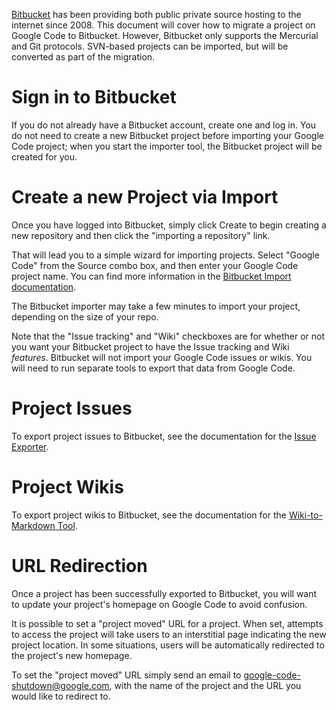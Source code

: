 [Bitbucket](https://bitbucket.org) has been providing both public private source hosting to the internet since 2008. This document will cover how to migrate a project on Google Code to Bitbucket. However, Bitbucket only supports the Mercurial and Git protocols. SVN-based projects can be imported, but will be converted as part of the migration.

# Sign in to Bitbucket #
If you do not already have a Bitbucket account, create one and log in. You do not need to create a new Bitbucket project before importing your Google Code project; when you start the importer tool, the Bitbucket project will be created for you.

# Create a new Project via Import #
Once you have logged into Bitbucket, simply click Create to begin creating a new repository and then click the "importing a repository" link.

That will lead you to a simple wizard for importing projects. Select "Google Code" from the Source combo box, and then enter your Google Code project name. You can find more information in the [Bitbucket Import documentation](https://confluence.atlassian.com/display/BITBUCKET/Import+code+from+an+existing+project).

The Bitbucket importer may take a few minutes to import your project, depending on the size of your repo.

Note that the "Issue tracking" and "Wiki" checkboxes are for whether or not you want your Bitbucket project to have the Issue tracking and Wiki _features_. Bitbucket will not import your Google Code issues or wikis. You will need to run separate tools to export that data from Google Code.

# Project Issues #
To export project issues to Bitbucket, see the documentation for the [Issue Exporter](IssueExporterTool.md).

# Project Wikis #
To export project wikis to Bitbucket, see the documentation for the [Wiki-to-Markdown Tool](WikiToMarkdownTool.md).

# URL Redirection #
Once a project has been successfully exported to Bitbucket, you will want to update your project's homepage on Google Code to avoid confusion.

It is possible to set a "project moved" URL for a project. When set, attempts to access the project will take users to an interstitial page indicating the new project location. In some situations, users will be automatically redirected to the project's new homepage.

To set the "project moved" URL simply send an email to [google-code-shutdown@google.com](mailto:google-code-shutdown@google.com), with the name of the project and the URL you would like to redirect to.